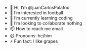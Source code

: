- 👋 Hi, I’m @juanCarlosPalafox
- 👀 I’m interested in football
- 🌱 I’m currently learning coding
- 💞️ I’m looking to collaborate nothing
- 📫 How to reach me email
- 😄 Pronouns: he/him
- ⚡ Fun fact: I like grapes

<!---
juanCarlosPalafox/juanCarlosPalafox is a ✨ special ✨ repository because its `README.md` (this file) appears on your GitHub profile.
You can click the Preview link to take a look at your changes.
--->
